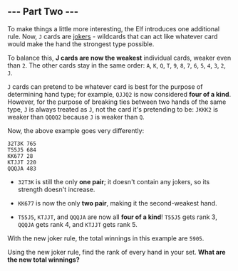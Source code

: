 ## --- Part Two ---
To make things a little more interesting, the Elf introduces one additional rule. Now, `J` cards are [jokers](https://en.wikipedia.org/wiki/Joker_(playing_card)) - wildcards that can act like whatever card would make the hand the strongest type possible.
 
To balance this, **J cards are now the weakest** individual cards, weaker even than `2`. The other cards stay in the same order: `A`, `K`, `Q`, `T`, `9`, `8`, `7`, `6`, `5`, `4`, `3`, `2`, `J`.
 
`J` cards can pretend to be whatever card is best for the purpose of determining hand type; for example, `QJJQ2` is now considered **four of a kind**. However, for the purpose of breaking ties between two hands of the same type, `J` is always treated as `J`, not the card it's pretending to be: `JKKK2` is weaker than `QQQQ2` because `J` is weaker than `Q`.
 
Now, the above example goes very differently:
 

```
32T3K 765
T55J5 684
KK677 28
KTJJT 220
QQQJA 483
```

 
 
- `32T3K` is still the only **one pair**; it doesn't contain any jokers, so its strength doesn't increase.
 
- `KK677` is now the only **two pair**, making it the second-weakest hand.
 
- `T55J5`, `KTJJT`, and `QQQJA` are now all **four of a kind**! `T55J5` gets rank 3, `QQQJA` gets rank 4, and `KTJJT` gets rank 5.
 
 
With the new joker rule, the total winnings in this example are `5905`.
 
Using the new joker rule, find the rank of every hand in your set. **What are the new total winnings?**
 